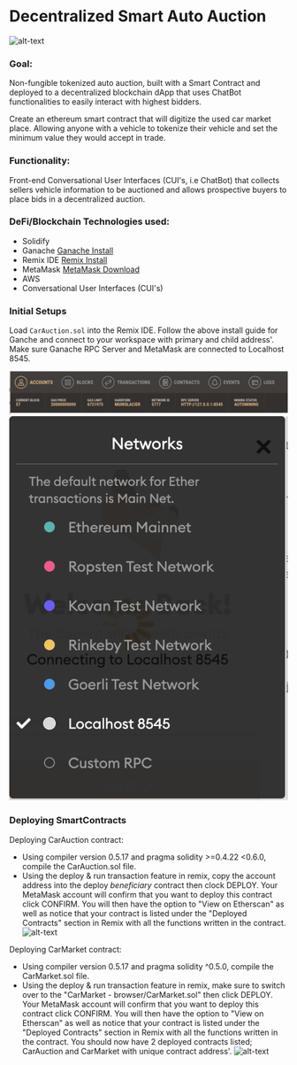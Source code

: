# Decentralized Smart Auto Auction

![alt-text](https://github.com/mdukes10/Fleet-Contracts/blob/main/Images/auto_lot.png)

### Goal:
Non-fungible tokenized auto auction, built with a Smart Contract and deployed to a decentralized blockchain dApp that uses ChatBot functionalities to easily interact with highest bidders.

Create an ethereum smart contract that will digitize the used car market place. 
Allowing anyone with a vehicle to tokenize their vehicle and set the minimum value they would accept in trade.

### Functionality:
Front-end Conversational User Interfaces (CUI's, i.e ChatBot) that collects sellers vehicle information to be auctioned and allows prospective buyers to place bids in a decentralized auction.

### DeFi/Blockchain Technologies used:
* Solidify
* Ganache [Ganache Install](https://www.trufflesuite.com/docs/ganache/quickstart) 
* Remix IDE [Remix Install](https://remix.ethereum.org/#optimize=false&runs=200&evmVersion=null&version=soljson-v0.7.4+commit.3f05b770.js)
* MetaMask [MetaMask Download](https://metamask.io/download.html)
* AWS 
* Conversational User Interfaces (CUI's)

### Initial Setups
Load ```CarAuction.sol``` into the Remix IDE. Follow the above install guide for Ganche and connect to your workspace with primary and child address'. Make sure Ganache RPC Server and MetaMask are connected to Localhost 8545. 

![Ganache_connections](Images/ganache.png)
![MetaMask_connections](Images/localhost.png)


### Deploying SmartContracts
Deploying CarAuction contract:
* Using compiler version 0.5.17 and pragma solidity >=0.4.22 <0.6.0, compile the CarAuction.sol file.
* Using the deploy & run transaction feature in remix, copy the account address into the deploy _beneficiary_ contract then clock DEPLOY. Your MetaMask account will confirm that you want to deploy this contract click CONFIRM. You will then have the option to "View on Etherscan" as well as notice that your contract is listed under the "Deployed Contracts" section in Remix with all the functions written in the contract.  
![alt-text](https://github.com/mdukes10/Fleet-Contracts/blob/main/Images/deployCarAuction.gif)

Deploying CarMarket contract: 
* Using compiler version 0.5.17 and pragma solidity ^0.5.0, compile the CarMarket.sol file.
* Using the deploy & run transaction feature in remix, make sure to switch over to the "CarMarket - browser/CarMarket.sol" then click DEPLOY. Your MetaMask account will confirm that you want to deploy this contract click CONFIRM. You will then have the option to "View on Etherscan" as well as notice that your contract is listed under the "Deployed Contracts" section in Remix with all the functions written in the contract. You should now have 2 deployed contracts listed; CarAuction and CarMarket with unique contract address'.
![alt-text](https://github.com/mdukes10/Fleet-Contracts/blob/main/Images/deployCarMarket.gif)
